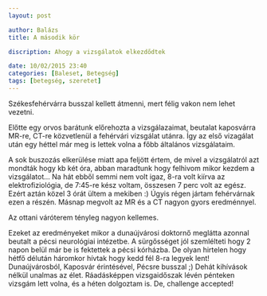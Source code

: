 ```yaml
---
layout: post

author: Balázs
title: A második kör

discription: Ahogy a vizsgálatok elkezdődtek

date: 10/02/2015 23:40
categories: [Baleset, Betegség]
tags: [betegség, szeretet]
---
```

Székesfehérvárra busszal kellett átmenni, mert félig vakon nem lehet vezetni.

Előtte egy orvos barátunk előrehozta a vizsgálazaimat, beutalat kaposvárra MR-re, CT-re közvetlenül a fehérvári vizsgálat utánra. Így az első vizagálat után egy héttel már meg is lettek volna a főbb általános vizsgálataim.

A sok buszozás elkerülése miatt apa feljött értem, de mivel a vizsgálatról azt mondták hogy kb két óra, abban maradtunk hogy felhìvom mikor kezdem a vizsgálatot...
Na hát ebből semmi nem volt igaz, 8-ra volt kiírva az elektrofiziológia, de 7:45-re kész voltam, összesen 7 perc volt az egész. Ezért aztán közel 3 órát ültem a mekiben :) Úgyis régen jártam fehérvárnak ezen a részén.
Másnap megvolt az MR és a CT nagyon gyors eredménnyel.

Az ottani váróterem tényleg nagyon kellemes.

Ezeket az eredményeket mikor a dunaújvárosi doktornő meglátta azonnal beutalt a pécsi neurológiai intézetbe. A sürgősséget jól szemlélteti hogy 2 napon belül már be is fektettek a pécsi kórházba. De olyan hirtelen hogy hétfő délután háromkor hívtak hogy kedd fél 8-ra legyek lent! Dunaújvárosból, Kaposvár érintésével, Pécsre busszal ;) Dehát kihívások nélkül unalmas az élet. Ráadásképpen vizsgaidőszak lévén pénteken vizsgám lett volna, és a héten dolgoztam is. De, challenge accepted!